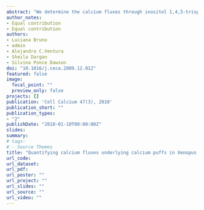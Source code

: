 ```yaml
---
abstract: "We determine the calcium fluxes through inositol 1,4,5-trisphosphate receptor/channels underlying calcium puffs of Xenopus laevis oocytes using a simplified version of the algorithm of Ventura et al. [1]. An analysis of 130 puffs obtained with Fluo-4 indicates that Ca2+ release comes from a region of width ∼450 nm, that the release duration is peaked around 18 ms and that the underlying Ca2+ currents range between 0.12 and 0.95 pA. All these parameters are independent of IP3 concentration. We explore what distributions of channels that open during a puff, Np, and what relations between current and number of open channels, I(Np), are compatible with our findings and with the distribution of puff-to-trigger amplitude ratio reported in Rose et al. [2]. To this end, we use simple “mean field” models in which all channels open and close simultaneously. We find that the variability among clusters plays an important role in shaping the observed puff amplitude distribution and that a model for which I(Np) ∼ Np for small Np and  (α > 1) for large Np, provides the best agreement. Simulations of more detailed models in which channels open and close stochastically show that this nonlinear behavior can be attributed to the limited time resolution of the observations and to the averaging procedure that is implicit in the mean-field models. These conclusions are also compatible with observations of ∼400 puffs obtained using the dye Oregon green."
author_notes:
- Equal contribution
- Equal contribution
authors:
- Luciana Bruno
- admin
- Alejandra C.Ventura
- Sheila Dargan
- Silvina Ponce Dawson
doi: "10.1016/j.ceca.2009.12.012"
featured: false
image:
  focal_point: ""
  preview_only: false
projects: []
publication: 'Cell Calcium 47(3), 2010'
publication_short: ""
publication_types:
- "2"
publishDate: "2010-01-10T00:00:00Z"
slides: 
summary: 
# tags:
# - Source Themes
title: "Quantifying calcium fluxes underlying calcium puffs in Xenopus laevis oocytes"
url_code: 
url_dataset: 
url_pdf: 
url_poster: ""
url_project: ""
url_slides: ""
url_source: ""
url_video: ""
---
```

